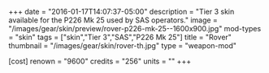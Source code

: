 +++
date = "2016-01-17T14:07:37-05:00"
description = "Tier 3 skin available for the P226 Mk 25 used by SAS operators."
image = "/images/gear/skin/preview/rover-p226-mk-25--1600x900.jpg"
mod-types = "skin"
tags = ["skin","Tier 3","SAS","P226 Mk 25"]
title = "Rover"
thumbnail = "/images/gear/skin/rover-th.jpg"
type = "weapon-mod"

[cost]
  renown = "9600"
  credits = "256"
  units = ""
+++

